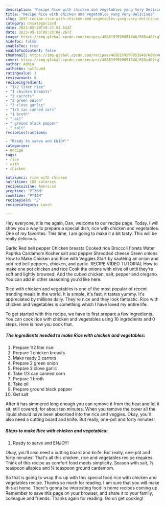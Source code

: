 ```yaml
---
description: "Recipe Rice with chicken and vegetables yang Very Delicious"
title: "Recipe Rice with chicken and vegetables yang Very Delicious"
slug: 1697-recipe-rice-with-chicken-and-vegetables-yang-very-delicious
category: Uncategorized
date: 2023-05-20T19:37:02.544Z
date: 2023-05-16T09:20:04.267Z
image: https://img-global.cpcdn.com/recipes/4888199590051840/680x482cq70/rice-with-chicken-and-vegetables-recipe-main-photo.jpg
hideToc: false
enableToc: true
enableTocContent: false
thumbnail: https://img-global.cpcdn.com/recipes/4888199590051840/680x482cq70/rice-with-chicken-and-vegetables-recipe-main-photo.jpg
cover: https://img-global.cpcdn.com/recipes/4888199590051840/680x482cq70/rice-with-chicken-and-vegetables-recipe-main-photo.jpg
author: Admin
authorAv: notfound
ratingvalue: 3
reviewcount: 8
recipeingredient:
- "1/2 liter rice"
- "1 chicken breasts"
- "2 carrots"
- "2 green onion"
- "2 clove garlic"
- "1/3 can canned corn"
- "1 broth"
- " oil"
- " ground black pepper"
- " salt"
recipeinstructions:

- "Ready to serve and ENJOY!"
categories:
- Recipe
tags:
- rice
- with
- chicken

katakunci: rice with chicken 
nutrition: 182 calories
recipecuisine: American
preptime: "PT26M"
cooktime: "PT43M"
recipeyield: "2"
recipecategory: Lunch

---
```



Hey everyone, it is me again, Dan, welcome to our recipe page. Today, I will show you a way to prepare a special dish, rice with chicken and vegetables. One of my favorites. This time, I am going to make it a bit tasty. This will be really delicious.

Garlic Red bell pepper Chicken breasts Cooked rice Broccoli florets Water Paprika Cardamom Kosher salt and pepper Shredded cheese Green onions How to Make Chicken and Rice with Veggies Start by sautéing an onion and add red bell peppers, chicken, and garlic. RECIPE VIDEO TUTORIAL How to make one pot chicken and rice Cook the onions with olive oil until they&#39;re soft and lightly browned. Add the cubed chicken, salt, pepper and oregano. You can add in other seasoning you&#39;d like here.

Rice with chicken and vegetables is one of the most popular of recent trending meals in the world. It is simple, it's fast, it tastes yummy. It's appreciated by millions daily. They're nice and they look fantastic. Rice with chicken and vegetables is something which I have loved my entire life.


To get started with this recipe, we have to first prepare a few ingredients. You can cook rice with chicken and vegetables using 10 ingredients and 0 steps. Here is how you cook that.

<!--inarticleads1-->

##### The ingredients needed to make Rice with chicken and vegetables:

1. Prepare 1/2 liter rice
1. Prepare 1 chicken breasts
1. Make ready 2 carrots
1. Prepare 2 green onion
1. Prepare 2 clove garlic
1. Take 1/3 can canned corn
1. Prepare 1 broth
1. Take  oil
1. Prepare  ground black pepper
1. Get  salt


After it has simmered long enough you can remove it from the heat and let it sit, still covered, for about ten minutes. When you remove the cover all the liquid should have been absorbed into the rice and veggies. Okay, you&#39;ll also need a cutting board and knife. But really, one-pot and forty minutes! 

<!--inarticleads2-->

##### Steps to make Rice with chicken and vegetables:


1. Ready to serve and ENJOY!

Okay, you&#39;ll also need a cutting board and knife. But really, one-pot and forty minutes! That&#39;s all this chicken, rice and vegetables recipe requires. Think of this recipe as comfort food meets simplicity. Season with salt, ½ teaspoon allspice and ¼ teaspoon ground cardamom. 

So that is going to wrap this up with this special food rice with chicken and vegetables recipe. Thanks so much for reading. I am sure that you will make this at home. There's gonna be interesting food in home recipes coming up. Remember to save this page on your browser, and share it to your family, colleague and friends. Thanks again for reading. Go on get cooking!
